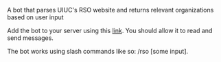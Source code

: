 A bot that parses UIUC's RSO website and returns relevant organizations based on user input

Add the bot to your server using this [link](https://discord.com/api/oauth2/authorize?client_id=982691810109431838&permissions=19456&scope=bot). You should allow it to read and send messages.

The bot works using slash commands like so: /rso [some input].

